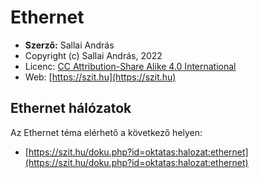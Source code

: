 # Ethernet

* **Szerző:** Sallai András
* Copyright (c) Sallai András, 2022
* Licenc: [CC Attribution-Share Alike 4.0 International](https://creativecommons.org/licenses/by-sa/4.0/)
* Web: [https://szit.hu](https://szit.hu)

## Ethernet hálózatok

Az Ethernet téma elérhető a következő helyen:

* [https://szit.hu/doku.php?id=oktatas:halozat:ethernet](https://szit.hu/doku.php?id=oktatas:halozat:ethernet)
